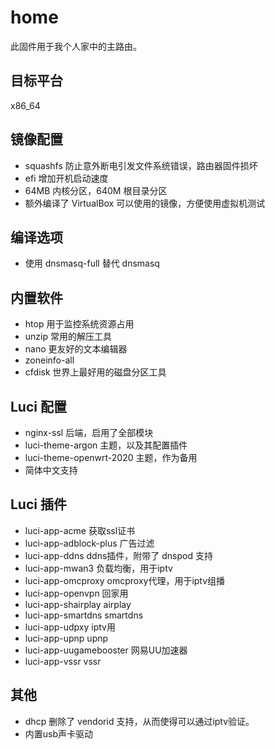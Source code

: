 # home

此固件用于我个人家中的主路由。

## 目标平台

x86_64

## 镜像配置

- squashfs 防止意外断电引发文件系统错误，路由器固件损坏
- efi 增加开机启动速度
- 64MB 内核分区，640M 根目录分区
- 额外编译了 VirtualBox 可以使用的镜像，方便使用虚拟机测试

## 编译选项

- 使用 dnsmasq-full 替代 dnsmasq

## 内置软件

- htop 用于监控系统资源占用
- unzip 常用的解压工具
- nano 更友好的文本编辑器
- zoneinfo-all
- cfdisk 世界上最好用的磁盘分区工具

## Luci 配置

- nginx-ssl 后端，启用了全部模块
- luci-theme-argon 主题，以及其配置插件
- luci-theme-openwrt-2020 主题，作为备用
- 简体中文支持

## Luci 插件

- luci-app-acme 获取ssl证书
- luci-app-adblock-plus 广告过滤
- luci-app-ddns ddns插件，附带了 dnspod 支持
- luci-app-mwan3 负载均衡，用于iptv
- luci-app-omcproxy omcproxy代理，用于iptv组播
- luci-app-openvpn 回家用
- luci-app-shairplay airplay
- luci-app-smartdns smartdns
- luci-app-udpxy iptv用
- luci-app-upnp upnp
- luci-app-uugamebooster 网易UU加速器
- luci-app-vssr vssr

## 其他

- dhcp 删除了 vendorid 支持，从而使得可以通过iptv验证。
- 内置usb声卡驱动
